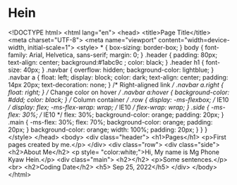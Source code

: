 # Hein
&lt;!DOCTYPE html> &lt;html lang="en"> &lt;head> &lt;title>Page Title&lt;/title> &lt;meta charset="UTF-8"> &lt;meta name="viewport" content="width=device-width, initial-scale=1"> &lt;style> * {   box-sizing: border-box; } body {   font-family: Arial, Helvetica, sans-serif;   margin: 0; } .header {   padding: 80px;   text-align: center;   background:#1abc9c ;   color: black; } .header h1 {   font-size: 40px; } .navbar {   overflow: hidden;   background-color: lightblue; } .navbar a {   float: left;   display: block;   color: dark;   text-align: center;   padding: 14px 20px;   text-decoration: none; } /* Right-aligned link */ .navbar a.right {   float: right; } /* Change color on hover */ .navbar a:hover {   background-color: #ddd;   color: black; } /* Column container */ .row {     display: -ms-flexbox; /* IE10 */   display: flex;   -ms-flex-wrap: wrap; /* IE10 */   flex-wrap: wrap; } .side {   -ms-flex: 30%; /* IE10 */   flex: 30%;   background-color: orange;   padding: 20px; } .main {      -ms-flex: 30%;   flex: 70%;   background-color: orange;   padding: 20px; }   background-color: orange;   width: 100%;   padding: 20px;   } } } &lt;/style> &lt;/head> &lt;body> &lt;div class="header">   &lt;h1>Pages&lt;/h1>   &lt;p>First pages created by me.&lt;/p>   &lt;/div> &lt;div class="row">   &lt;div class="side">     &lt;h2>About Me&lt;/h2>     &lt;p style= "color:white;">Hi, My name is Mg Phone Kyaw Hein.&lt;/p>   &lt;div class="main">     &lt;h2>&lt;/h2>     &lt;p>Some sentences.&lt;/p>     &lt;br>     &lt;h2>Coding Date&lt;/h2>     &lt;h5> Sep 25, 2022&lt;/h5>    &lt;/div> &lt;/body> &lt;/html>
